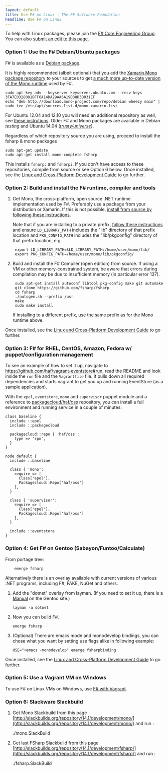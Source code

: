 ```yaml
---
layout: default
title: Use F# on Linux | The F# Software Foundation
headline: Use F# on Linux
---
```


To help with Linux packages, please join the [F# Core Engineering Group](http://fsharp.github.io).  You can also 
[submit an edit to this page](https://github.com/fsharp/fsfoundation/blob/gh-pages/use/linux/index.md).

### Option 1: Use the F# Debian/Ubuntu packages 

F# is available as a [Debian package](http://packages.qa.debian.org/f/fsharp.html). 

It is highly recommended (albeit optional) that you add the [Xamarin Mono package repository](http://download.mono-project.com/repo/debian) to your 
sources  to get [a much more up-to-date version of the Mono runtime](http://www.mono-project.com/docs/getting-started/install/linux/#debian-ubuntu-and-derivatives) used by F#. 

    sudo apt-key adv --keyserver keyserver.ubuntu.com --recv-keys 3FA7E0328081BFF6A14DA29AA6A19B38D3D831EF
    echo "deb http://download.mono-project.com/repo/debian wheezy main" | sudo tee /etc/apt/sources.list.d/mono-xamarin.list

For Ubuntu 12.04 and 12.10 you will need an additional repository as well, see [these instrutions](http://www.mono-project.com/docs/getting-started/install/linux/#older-ubuntu-releases-ubuntu-1210-and-1204).
Older F# and Mono packages are available in Debian _testing_ and Ubuntu 14.04 ([_trusty/universe_](http://packages.ubuntu.com/trusty/fsharp)).

Regardless of which repository source you are using, proceed to install the fsharp & mono packages

    sudo apt-get update
    sudo apt-get install mono-complete fsharp

This installs `fsharpc` and `fsharpi`. If you don't have access to these repositories, compile from source or see Option 6 below. Once installed, see the [Linux and Cross-Platform Development Guide](/guides/mac-linux-cross-platform) to
go further.



### Option 2: Build and install the F# runtime, compiler and tools


1. Get Mono, the cross-platform, open source .NET runtime implementation used by F#. Preferably use a package from your distribution or Xamarin. If this is not possible, [install from source by following these instructions](https://github.com/mono/mono).

   Note that if you are installing to a private prefix, [follow these instructions](http://mono-project.com/Parallel_Mono_Environments) and ensure `LD_LIBRARY_PATH` includes the "lib" directory of that prefix location and `PKG_CONFIG_PATH` includes the "lib/pkgconfig" directory of that prefix location, e.g.
   
        export LD_LIBRARY_PATH=$LD_LIBRARY_PATH:/home/user/mono/lib/
        export PKG_CONFIG_PATH=/home/user/mono/lib/pkgconfig/

2. Build and install the F# Compiler (open edition) from source. If using a VM or other memory-constrained system, be aware that errors during compilation may be due to insufficient memory (in particular error 137).

        sudo apt-get install autoconf libtool pkg-config make git automake
        git clone https://github.com/fsharp/fsharp
        cd fsharp
        ./autogen.sh --prefix /usr
        make
        sudo make install

   If installing to a different prefix, use the same prefix as for the Mono runtime above.

Once installed, see the [Linux and Cross-Platform Development Guide](/guides/mac-linux-cross-platform) to
go further.


### Option 3: F# for RHEL, CentOS, Amazon, Fedora w/ puppet/configuration management

To see an example of how to set it up, navigate to https://github.com/haf/vagrant-eventstore#run, read the README and look inside the `run` file and the `Vagrantfile` file. It pulls down all required dependencies and starts vagrant to get you up and running EventStore (as a sample application).

With the `epel`, `eventstore`, `mono` and `supervisor` puppet module and a reference to [packagecloud/haf/oss](https://packagecloud.io/haf/oss) repository, you can install a full environment and running service in a couple of minutes:

    class baseline {
      include ::epel
      include ::packagecloud
    
      packagecloud::repo { 'haf/oss':
        type => 'rpm',
      }
    }
    
    node default {
      include ::baseline
    
      class { 'mono':
        require => [
          Class['epel'],
          Packagecloud::Repo['haf/oss']
        ],
      }
    
      class { 'supervisor':
        require => [
          Class['epel'],
          Packagecloud::Repo['haf/oss']
        ],
      }
    
      include ::eventstore
    }

### Option 4: Get F# on Gentoo (Sabayon/Funtoo/Calculate)

From portage tree:

        emerge fsharp

Alternatively there is an overlay available with current versions of various .NET programs, including F#, FAKE, NuGet and others.

1. Add the "dotnet" overlay from layman. (If you need to set it up, there is a [Manual](http://www.gentoo.org/proj/en/overlays/userguide.xml) on the Gentoo site.)
   
       layman -a dotnet 
   
2. Now you can build F#.
   
       emerge fsharp
   
3. (Optional) There are emacs mode and monodevelop bindings, you can chose what you want by setting use flags alike in following example:
   
       USE="+emacs -monodevelop" emerge fsharpbinding

Once installed, see the [Linux and Cross-Platform Development Guide](/guides/mac-linux-cross-platform) to
go further.


### Option 5: Use a Vagrant VM on Windows

To use F# on Linux VMs on Windows, use [F# with Vagrant](http://christoph.ruegg.name/blog/test-csharp-fsharp-on-mono-with-vagrant.html).


### Option 6: Slackware Slackbuild

1. Get Mono Slackbuild from this page [http://slackbuilds.org/repository/14.1/development/mono/](http://slackbuilds.org/repository/14.1/development/mono/) and run :

     ./mono.SlackBuild

2. Get last FSharp Slackbuild from this page [http://slackbuilds.org/repository/14.1/development/fsharp/](http://slackbuilds.org/repository/14.1/development/fsharp/) and run :

    ./fsharp.SlackBuild
   
